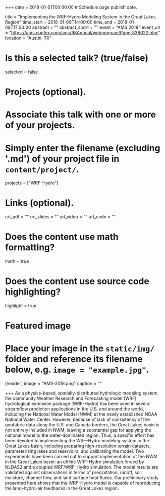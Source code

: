 +++
date = 2018-01-01T00:00:00  # Schedule page publish date.

title = "Implementing the WRF-Hydro Modeling System in the Great Lakes Region"
time_start = 2018-01-09T14:00:00
time_end = 2018-01-09T17:00:00
abstract = ""
abstract_short = ""
event = "AMS 2018"
event_url = "https://ams.confex.com/ams/98Annual/webprogram/Paper336022.html"
location = "Austin, TX"

# Is this a selected talk? (true/false)
selected = false

# Projects (optional).
#   Associate this talk with one or more of your projects.
#   Simply enter the filename (excluding '.md') of your project file in `content/project/`.
projects = ["WRF-Hydro"]

# Links (optional).
url_pdf = ""
url_slides = ""
url_video = ""
url_code = ""

# Does the content use math formatting?
math = true

# Does the content use source code highlighting?
highlight = true

# Featured image
# Place your image in the `static/img/` folder and reference its filename below, e.g. `image = "example.jpg"`.
[header]
image = "AMS-2018.png"
caption = ""

+++
As a physics-based, spatially-distributed hydrologic modeling system, the community Weather Research and Forecasting model (WRF) hydrological extension package (WRF-Hydro) has been used in several streamflow prediction applications in the U.S. and around the world, including the National Water Model (NWM) at the newly established NOAA National Water Center. However, because of lack of consistency of the geofabric data along the U.S. and Canada borders, the Great Lakes basin is not entirely included in NWM, leaving a substantial gap for applying the national model to the water-dominated region. Thus, a specific effort has been devoted to implementing the WRF-Hydro modeling system in the Great Lakes basin, including preparing high-resolution terrain datasets, parameterizing lakes and reservoirs, and calibrating the model. Two experiments have been carried out to support implementation of the NWM in the Great Lakes basin: an offline WRF-Hydro simulation forced by NLDAS2 and a coupled WRF/WRF-Hydro simulation. The model results are validated against observations in terms of precipitation, runoff, soil moisture, channel flow, and land surface heat fluxes. Our preliminary study presented here shows that the WRF-Hydro model is capable of reproducing the land–hydro-air feedbacks in the Great Lakes region.